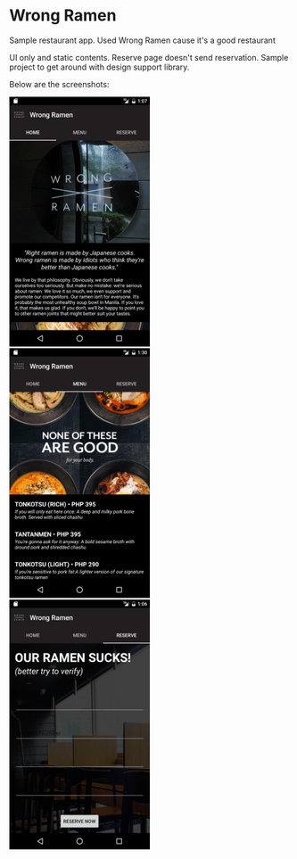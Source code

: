 # Wrong Ramen
Sample restaurant app. Used Wrong Ramen cause it's a good restaurant

UI only and static contents. Reserve page doesn't send reservation.
Sample project to get around with design support library.


Below are the screenshots:

<img src="https://github.com/gumil/gumil.github.io/raw/master/images/wrong_ramen/home.png" width=50% height=50%>
<img src="https://github.com/gumil/gumil.github.io/raw/master/images/wrong_ramen/menu.png" width=50% height=50%>
<img src="https://github.com/gumil/gumil.github.io/raw/master/images/wrong_ramen/reserve.png" width=50% height=50%>
